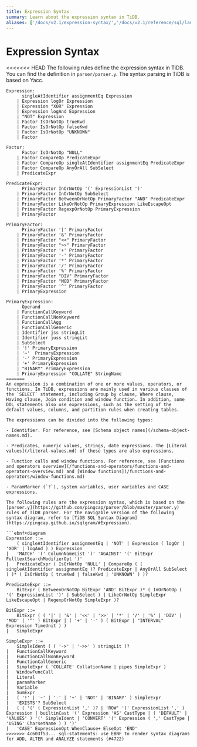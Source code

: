 ```yaml
---
title: Expression Syntax
summary: Learn about the expression syntax in TiDB.
aliases: ['/docs/v2.1/expression-syntax/','/docs/v2.1/reference/sql/language-structure/expression-syntax/']
---
```


# Expression Syntax

<<<<<<< HEAD
The following rules define the expression syntax in TiDB. You can find the definition in `parser/parser.y`. The syntax parsing in TiDB is based on Yacc.

```
Expression:
      singleAtIdentifier assignmentEq Expression
    | Expression logOr Expression
    | Expression "XOR" Expression
    | Expression logAnd Expression
    | "NOT" Expression
    | Factor IsOrNotOp trueKwd
    | Factor IsOrNotOp falseKwd
    | Factor IsOrNotOp "UNKNOWN"
    | Factor

Factor:
      Factor IsOrNotOp "NULL"
    | Factor CompareOp PredicateExpr
    | Factor CompareOp singleAtIdentifier assignmentEq PredicateExpr
    | Factor CompareOp AnyOrAll SubSelect
    | PredicateExpr

PredicateExpr:
      PrimaryFactor InOrNotOp '(' ExpressionList ')'
    | PrimaryFactor InOrNotOp SubSelect
    | PrimaryFactor BetweenOrNotOp PrimaryFactor "AND" PredicateExpr
    | PrimaryFactor LikeOrNotOp PrimaryExpression LikeEscapeOpt
    | PrimaryFactor RegexpOrNotOp PrimaryExpression
    | PrimaryFactor

PrimaryFactor:
      PrimaryFactor '|' PrimaryFactor
    | PrimaryFactor '&' PrimaryFactor
    | PrimaryFactor "<<" PrimaryFactor
    | PrimaryFactor ">>" PrimaryFactor
    | PrimaryFactor '+' PrimaryFactor
    | PrimaryFactor '-' PrimaryFactor
    | PrimaryFactor '*' PrimaryFactor
    | PrimaryFactor '/' PrimaryFactor
    | PrimaryFactor '%' PrimaryFactor
    | PrimaryFactor "DIV" PrimaryFactor
    | PrimaryFactor "MOD" PrimaryFactor
    | PrimaryFactor '^' PrimaryFactor
    | PrimaryExpression

PrimaryExpression:
      Operand
    | FunctionCallKeyword
    | FunctionCallNonKeyword
    | FunctionCallAgg
    | FunctionCallGeneric
    | Identifier jss stringLit
    | Identifier juss stringLit
    | SubSelect
    | '!' PrimaryExpression
    | '~'  PrimaryExpression
    | '-' PrimaryExpression
    | '+' PrimaryExpression
    | "BINARY" PrimaryExpression
    | PrimaryExpression "COLLATE" StringName
=======
An expression is a combination of one or more values, operators, or functions. In TiDB, expressions are mainly used in various clauses of the `SELECT` statement, including Group by clause, Where clause, Having clause, Join condition and window function. In addition, some DDL statements also use expressions, such as the setting of the default values, columns, and partition rules when creating tables.

The expressions can be divided into the following types:

- Identifier. For reference, see [Schema object names](/schema-object-names.md).

- Predicates, numeric values, strings, date expressions. The [Literal values](/literal-values.md) of these types are also expressions.

- Function calls and window functions. For reference, see [Functions and operators overview](/functions-and-operators/functions-and-operators-overview.md) and [Window functions](/functions-and-operators/window-functions.md)

- ParamMarker (`?`), system variables, user variables and CASE expressions.

The following rules are the expression syntax, which is based on the [parser.y](https://github.com/pingcap/parser/blob/master/parser.y) rules of TiDB parser. For the navigable version of the following syntax diagram, refer to [TiDB SQL Syntax Diagram](https://pingcap.github.io/sqlgram/#Expression).

```ebnf+diagram
Expression ::=
    ( singleAtIdentifier assignmentEq | 'NOT' | Expression ( logOr | 'XOR' | logAnd ) ) Expression
|   'MATCH' '(' ColumnNameList ')' 'AGAINST' '(' BitExpr FulltextSearchModifierOpt ')'
|   PredicateExpr ( IsOrNotOp 'NULL' | CompareOp ( ( singleAtIdentifier assignmentEq )? PredicateExpr | AnyOrAll SubSelect ) )* ( IsOrNotOp ( trueKwd | falseKwd | 'UNKNOWN' ) )?

PredicateExpr ::=
    BitExpr ( BetweenOrNotOp BitExpr 'AND' BitExpr )* ( InOrNotOp ( '(' ExpressionList ')' | SubSelect ) | LikeOrNotOp SimpleExpr LikeEscapeOpt | RegexpOrNotOp SimpleExpr )?

BitExpr ::=
    BitExpr ( ( '|' | '&' | '<<' | '>>' | '*' | '/' | '%' | 'DIV' | 'MOD' | '^' ) BitExpr | ( '+' | '-' ) ( BitExpr | "INTERVAL" Expression TimeUnit ) )
|   SimpleExpr

SimpleExpr ::=
    SimpleIdent ( ( '->' | '->>' ) stringLit )?
|   FunctionCallKeyword
|   FunctionCallNonKeyword
|   FunctionCallGeneric
|   SimpleExpr ( 'COLLATE' CollationName | pipes SimpleExpr )
|   WindowFuncCall
|   Literal
|   paramMarker
|   Variable
|   SumExpr
|   ( '!' | '~' | '-' | '+' | 'NOT' | 'BINARY' ) SimpleExpr
|   'EXISTS'? SubSelect
|   ( ( '(' ( ExpressionList ',' )? | 'ROW' '(' ExpressionList ',' ) Expression | builtinCast '(' Expression 'AS' CastType | ( 'DEFAULT' | 'VALUES' ) '(' SimpleIdent | 'CONVERT' '(' Expression ( ',' CastType | 'USING' CharsetName ) ) ')'
|   'CASE' ExpressionOpt WhenClause+ ElseOpt 'END'
>>>>>>> 4c603f53... sql-statements: use EBNF to render syntax diagrams for ADD, ALTER and ANALYZE statements (#4722)
```
